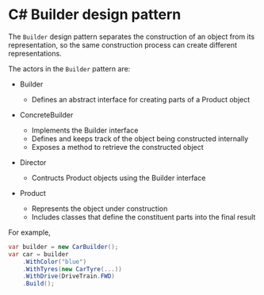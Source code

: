 # C# Builder design pattern

The `Builder` design pattern separates the construction of an object from its representation, so the same construction process can create different representations.

The actors in the `Builder` pattern are:

- Builder
  - Defines an abstract interface for creating parts of a Product object

- ConcreteBuilder
  - Implements the Builder interface
  - Defines and keeps track of the object being constructed internally
  - Exposes a method to retrieve the constructed object

- Director
  - Contructs Product objects using the Builder interface

- Product
  - Represents the object under construction
  - Includes classes that define the constituent parts into the final result


For example,

``` csharp
var builder = new CarBuilder();
var car = builder
    .WithColor("blue")
    .WithTyres(new CarTyre(...))
    .WithDrive(DriveTrain.FWD)
    .Build();
```
